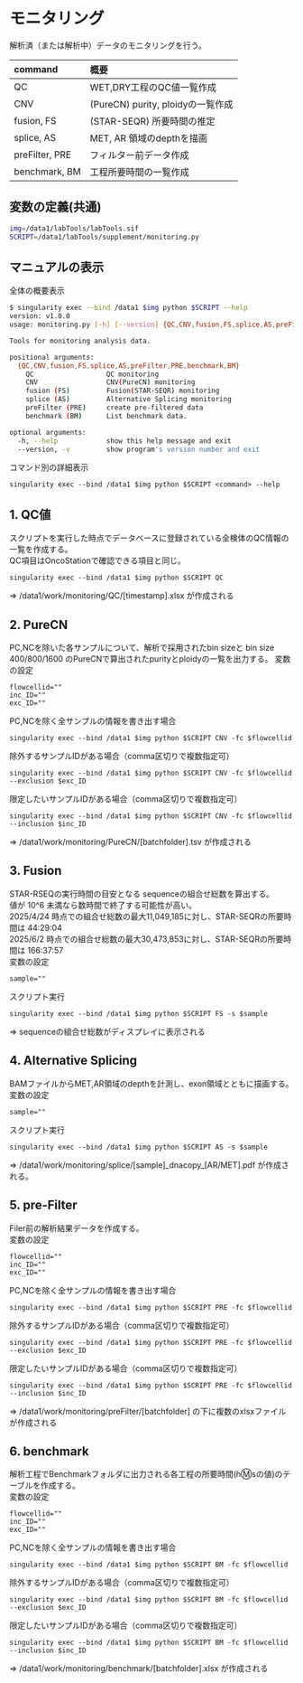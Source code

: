# モニタリング
解析済（または解析中）データのモニタリングを行う。

| command        | 概要                             |
|:---------------|:---------------------------------|
| QC             | WET,DRY工程のQC値一覧作成         |
| CNV            | (PureCN) purity, ploidyの一覧作成 |
| fusion, FS     | (STAR-SEQR) 所要時間の推定        |
| splice, AS     | MET, AR 領域のdepthを描画         |
| preFilter, PRE | フィルター前データ作成             |
| benchmark, BM  | 工程所要時間の一覧作成             |

## 変数の定義(共通)
```bash
img=/data1/labTools/labTools.sif
SCRIPT=/data1/labTools/supplement/monitoring.py
```

## マニュアルの表示
全体の概要表示
```bash
$ singularity exec --bind /data1 $img python $SCRIPT --help
version: v1.0.0
usage: monitoring.py [-h] [--version] {QC,CNV,fusion,FS,splice,AS,preFilter,PRE,benchmark,BM} ...

Tools for monitoring analysis data.

positional arguments:
  {QC,CNV,fusion,FS,splice,AS,preFilter,PRE,benchmark,BM}
    QC                  QC monitoring
    CNV                 CNV(PureCN) monitoring
    fusion (FS)         Fusion(STAR-SEQR) monitoring
    splice (AS)         Alternative Splicing monitoring
    preFilter (PRE)     create pre-filtered data
    benchmark (BM)      List benchmark data.

optional arguments:
  -h, --help            show this help message and exit
  --version, -v         show program's version number and exit
```
コマンド別の詳細表示
```
singularity exec --bind /data1 $img python $SCRIPT <command> --help
```

## 1\. QC値
スクリプトを実行した時点でデータベースに登録されている全検体のQC情報の一覧を作成する。\
QC項目はOncoStationで確認できる項目と同じ。
```
singularity exec --bind /data1 $img python $SCRIPT QC
```
⇒ /data1/work/monitoring/QC/[timestamp].xlsx が作成される

## 2\. PureCN
PC,NCを除いた各サンプルについて、解析で採用されたbin sizeと bin size 400/800/1600 のPureCNで算出されたpurityとploidyの一覧を出力する。
変数の設定
```
flowcellid=""
inc_ID=""
exc_ID=""
```
PC,NCを除く全サンプルの情報を書き出す場合
```
singularity exec --bind /data1 $img python $SCRIPT CNV -fc $flowcellid
```
除外するサンプルIDがある場合（comma区切りで複数指定可）
```
singularity exec --bind /data1 $img python $SCRIPT CNV -fc $flowcellid --exclusion $exc_ID
```
限定したいサンプルIDがある場合（comma区切りで複数指定可）
```
singularity exec --bind /data1 $img python $SCRIPT CNV -fc $flowcellid --inclusion $inc_ID
```
⇒ /data1/work/monitoring/PureCN/[batchfolder].tsv が作成される

## 3\. Fusion
STAR-RSEQの実行時間の目安となる sequenceの組合せ総数を算出する。\
値が 10^6 未満なら数時間で終了する可能性が高い。\
2025/4/24 時点での組合せ総数の最大11,049,185に対し、STAR-SEQRの所要時間は 44:29:04\
2025/6/2 時点での組合せ総数の最大30,473,853に対し、STAR-SEQRの所要時間は 166:37:57\
変数の設定
```
sample=""
```
スクリプト実行
```
singularity exec --bind /data1 $img python $SCRIPT FS -s $sample
```
⇒ sequenceの組合せ総数がディスプレイに表示される

## 4\. Alternative Splicing
BAMファイルからMET,AR領域のdepthを計測し、exon領域とともに描画する。\
変数の設定
```
sample=""
```
スクリプト実行
```
singularity exec --bind /data1 $img python $SCRIPT AS -s $sample
```
⇒ /data1/work/monitoring/splice/[sample]\_dnacopy\_[AR/MET].pdf が作成される。

## 5\. pre-Filter
Filer前の解析結果データを作成する。\
変数の設定
```
flowcellid=""
inc_ID=""
exc_ID=""
```
PC,NCを除く全サンプルの情報を書き出す場合
```
singularity exec --bind /data1 $img python $SCRIPT PRE -fc $flowcellid
```
除外するサンプルIDがある場合（comma区切りで複数指定可）
```
singularity exec --bind /data1 $img python $SCRIPT PRE -fc $flowcellid --exclusion $exc_ID
```
限定したいサンプルIDがある場合（comma区切りで複数指定可）
```
singularity exec --bind /data1 $img python $SCRIPT PRE -fc $flowcellid --inclusion $inc_ID
```
⇒ /data1/work/monitoring/preFilter/[batchfolder] の下に複数のxlsxファイルが作成される

## 6\. benchmark
解析工程でBenchmarkフォルダに出力される各工程の所要時間(h:m:sの値)のテーブルを作成する。\
変数の設定
```
flowcellid=""
inc_ID=""
exc_ID=""
```
PC,NCを除く全サンプルの情報を書き出す場合
```
singularity exec --bind /data1 $img python $SCRIPT BM -fc $flowcellid
```
除外するサンプルIDがある場合（comma区切りで複数指定可）
```
singularity exec --bind /data1 $img python $SCRIPT BM -fc $flowcellid --exclusion $exc_ID
```
限定したいサンプルIDがある場合（comma区切りで複数指定可）
```
singularity exec --bind /data1 $img python $SCRIPT BM -fc $flowcellid --inclusion $inc_ID
```
⇒ /data1/work/monitoring/benchmark/[batchfolder].xlsx が作成される

